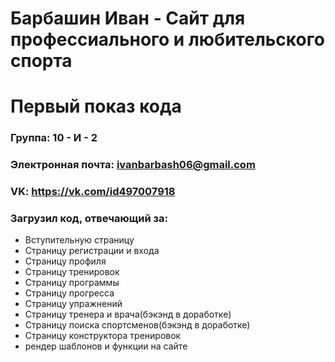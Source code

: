 # Барбашин Иван - Сайт для профессиального и любительского спорта

# Первый показ кода

### Группа: 10 - И - 2
### Электронная почта: ivanbarbash06@gmail.com
### VK: https://vk.com/id497007918


### Загрузил код, отвечающий за:
- Вступительную страницу
- Страницу регистрации и входа
- Страницу профиля
- Страницу тренировок
- Страницу программы
- Страницу прогресса
- Страницу упражнений
- Страницу тренера и врача(бэкэнд в доработке)
- Страницу поиска спортсменов(бэкэнд в доработке)
- Страницу конструктора тренировок
- рендер шаблонов и функции на сайте
